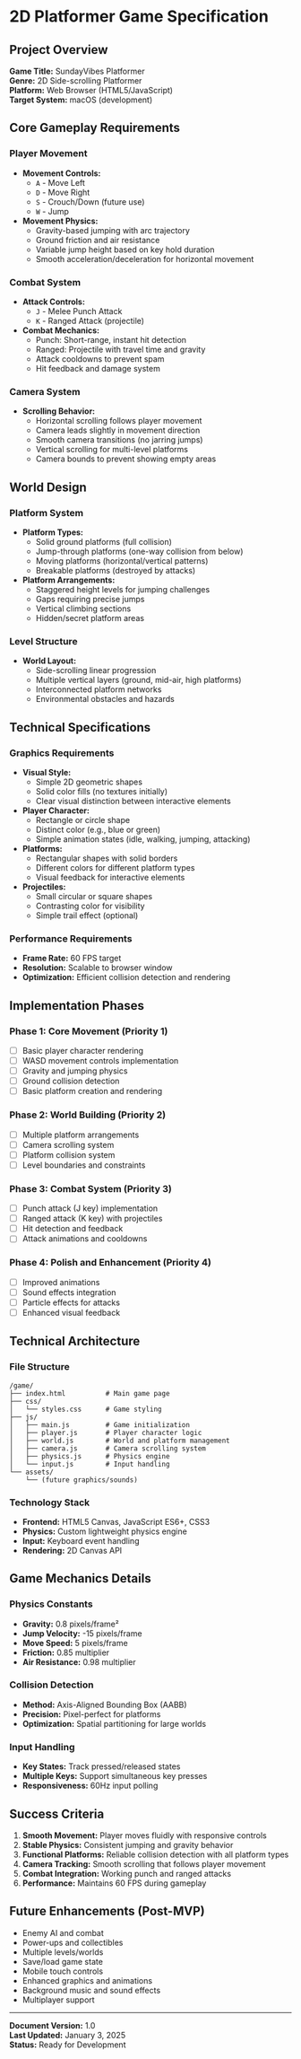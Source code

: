 # 2D Platformer Game Specification

## Project Overview
**Game Title:** SundayVibes Platformer  
**Genre:** 2D Side-scrolling Platformer  
**Platform:** Web Browser (HTML5/JavaScript)  
**Target System:** macOS (development)  

## Core Gameplay Requirements

### Player Movement
- **Movement Controls:**
  - `A` - Move Left
  - `D` - Move Right  
  - `S` - Crouch/Down (future use)
  - `W` - Jump
- **Movement Physics:**
  - Gravity-based jumping with arc trajectory
  - Ground friction and air resistance
  - Variable jump height based on key hold duration
  - Smooth acceleration/deceleration for horizontal movement

### Combat System
- **Attack Controls:**
  - `J` - Melee Punch Attack
  - `K` - Ranged Attack (projectile)
- **Combat Mechanics:**
  - Punch: Short-range, instant hit detection
  - Ranged: Projectile with travel time and gravity
  - Attack cooldowns to prevent spam
  - Hit feedback and damage system

### Camera System
- **Scrolling Behavior:**
  - Horizontal scrolling follows player movement
  - Camera leads slightly in movement direction
  - Smooth camera transitions (no jarring jumps)
  - Vertical scrolling for multi-level platforms
  - Camera bounds to prevent showing empty areas

## World Design

### Platform System
- **Platform Types:**
  - Solid ground platforms (full collision)
  - Jump-through platforms (one-way collision from below)
  - Moving platforms (horizontal/vertical patterns)
  - Breakable platforms (destroyed by attacks)
- **Platform Arrangements:**
  - Staggered height levels for jumping challenges
  - Gaps requiring precise jumps
  - Vertical climbing sections
  - Hidden/secret platform areas

### Level Structure
- **World Layout:**
  - Side-scrolling linear progression
  - Multiple vertical layers (ground, mid-air, high platforms)
  - Interconnected platform networks
  - Environmental obstacles and hazards

## Technical Specifications

### Graphics Requirements
- **Visual Style:**
  - Simple 2D geometric shapes
  - Solid color fills (no textures initially)
  - Clear visual distinction between interactive elements
- **Player Character:**
  - Rectangle or circle shape
  - Distinct color (e.g., blue or green)
  - Simple animation states (idle, walking, jumping, attacking)
- **Platforms:**
  - Rectangular shapes with solid borders
  - Different colors for different platform types
  - Visual feedback for interactive elements
- **Projectiles:**
  - Small circular or square shapes
  - Contrasting color for visibility
  - Simple trail effect (optional)

### Performance Requirements
- **Frame Rate:** 60 FPS target
- **Resolution:** Scalable to browser window
- **Optimization:** Efficient collision detection and rendering

## Implementation Phases

### Phase 1: Core Movement (Priority 1)
- [ ] Basic player character rendering
- [ ] WASD movement controls implementation
- [ ] Gravity and jumping physics
- [ ] Ground collision detection
- [ ] Basic platform creation and rendering

### Phase 2: World Building (Priority 2)
- [ ] Multiple platform arrangements
- [ ] Camera scrolling system
- [ ] Platform collision system
- [ ] Level boundaries and constraints

### Phase 3: Combat System (Priority 3)
- [ ] Punch attack (J key) implementation
- [ ] Ranged attack (K key) with projectiles
- [ ] Hit detection and feedback
- [ ] Attack animations and cooldowns

### Phase 4: Polish and Enhancement (Priority 4)
- [ ] Improved animations
- [ ] Sound effects integration
- [ ] Particle effects for attacks
- [ ] Enhanced visual feedback

## Technical Architecture

### File Structure
```
/game/
├── index.html          # Main game page
├── css/
│   └── styles.css      # Game styling
├── js/
│   ├── main.js         # Game initialization
│   ├── player.js       # Player character logic
│   ├── world.js        # World and platform management
│   ├── camera.js       # Camera scrolling system
│   ├── physics.js      # Physics engine
│   └── input.js        # Input handling
└── assets/
    └── (future graphics/sounds)
```

### Technology Stack
- **Frontend:** HTML5 Canvas, JavaScript ES6+, CSS3
- **Physics:** Custom lightweight physics engine
- **Input:** Keyboard event handling
- **Rendering:** 2D Canvas API

## Game Mechanics Details

### Physics Constants
- **Gravity:** 0.8 pixels/frame²
- **Jump Velocity:** -15 pixels/frame
- **Move Speed:** 5 pixels/frame
- **Friction:** 0.85 multiplier
- **Air Resistance:** 0.98 multiplier

### Collision Detection
- **Method:** Axis-Aligned Bounding Box (AABB)
- **Precision:** Pixel-perfect for platforms
- **Optimization:** Spatial partitioning for large worlds

### Input Handling
- **Key States:** Track pressed/released states
- **Multiple Keys:** Support simultaneous key presses
- **Responsiveness:** 60Hz input polling

## Success Criteria
1. **Smooth Movement:** Player moves fluidly with responsive controls
2. **Stable Physics:** Consistent jumping and gravity behavior
3. **Functional Platforms:** Reliable collision detection with all platform types
4. **Camera Tracking:** Smooth scrolling that follows player movement
5. **Combat Integration:** Working punch and ranged attacks
6. **Performance:** Maintains 60 FPS during gameplay

## Future Enhancements (Post-MVP)
- Enemy AI and combat
- Power-ups and collectibles
- Multiple levels/worlds
- Save/load game state
- Mobile touch controls
- Enhanced graphics and animations
- Background music and sound effects
- Multiplayer support

---

**Document Version:** 1.0  
**Last Updated:** January 3, 2025  
**Status:** Ready for Development
